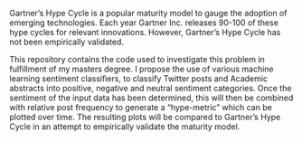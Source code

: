 Gartner’s Hype Cycle is a popular maturity model to gauge the adoption of emerging technologies. Each year Gartner Inc. releases 90-100 of these hype cycles for relevant innovations. However, Gartner’s Hype Cycle has not been empirically validated. 

This repository contains the code used to investigate this problem in fulfillment of my masters degree. I propose the use of various machine learning sentiment classifiers, to classify Twitter posts and Academic abstracts into positive, negative and neutral sentiment categories. Once the sentiment of the input data has been determined, this will then be combined with relative post frequency to generate a “hype-metric” which can be plotted over time. The resulting plots will be compared to Gartner’s Hype Cycle in an attempt to empirically validate the maturity model.